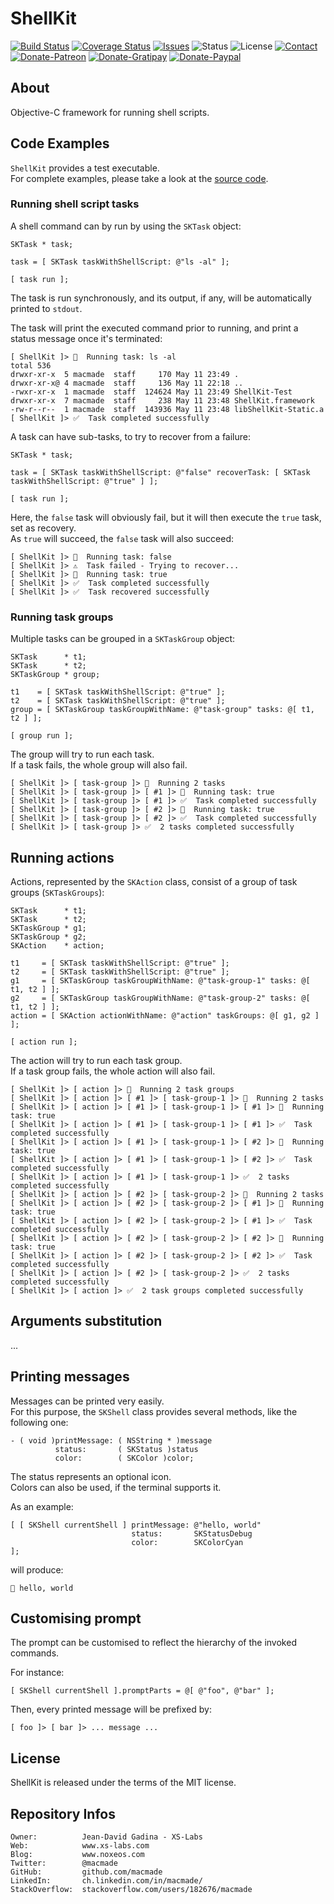ShellKit
========

[![Build Status](https://img.shields.io/travis/macmade/ShellKit.svg?branch=master&style=flat)](https://travis-ci.org/macmade/ShellKit)
[![Coverage Status](https://img.shields.io/coveralls/macmade/ShellKit.svg?branch=master&style=flat)](https://coveralls.io/r/macmade/ShellKit?branch=master)
[![Issues](http://img.shields.io/github/issues/macmade/ShellKit.svg?style=flat)](https://github.com/macmade/ShellKit/issues)
![Status](https://img.shields.io/badge/status-active-brightgreen.svg?style=flat)
![License](https://img.shields.io/badge/license-mit-brightgreen.svg?style=flat)
[![Contact](https://img.shields.io/badge/contact-@macmade-blue.svg?style=flat)](https://twitter.com/macmade)  
[![Donate-Patreon](https://img.shields.io/badge/donate-patreon-yellow.svg?style=flat)](https://patreon.com/macmade)
[![Donate-Gratipay](https://img.shields.io/badge/donate-gratipay-yellow.svg?style=flat)](https://www.gratipay.com/macmade)
[![Donate-Paypal](https://img.shields.io/badge/donate-paypal-yellow.svg?style=flat)](https://paypal.me/xslabs)

About
-----

Objective-C framework for running shell scripts.

Code Examples
-------------

`ShellKit` provides a test executable.  
For complete examples, please take a look at the [source code](https://github.com/macmade/ShellKit/blob/master/ShellKit-Test/main.m).

### Running shell script tasks

A shell command can by run by using the `SKTask` object:

```objc
SKTask * task;

task = [ SKTask taskWithShellScript: @"ls -al" ];

[ task run ];
```

The task is run synchronously, and its output, if any, will be automatically printed to `stdout`.

The task will print the executed command prior to running, and print a status message once it's terminated:

    [ ShellKit ]> 🚦  Running task: ls -al
    total 536
    drwxr-xr-x  5 macmade  staff     170 May 11 23:49 .
    drwxr-xr-x@ 4 macmade  staff     136 May 11 22:18 ..
    -rwxr-xr-x  1 macmade  staff  124624 May 11 23:49 ShellKit-Test
    drwxr-xr-x  7 macmade  staff     238 May 11 23:48 ShellKit.framework
    -rw-r--r--  1 macmade  staff  143936 May 11 23:48 libShellKit-Static.a
    [ ShellKit ]> ✅  Task completed successfully
    
A task can have sub-tasks, to try to recover from a failure:

```objc
SKTask * task;

task = [ SKTask taskWithShellScript: @"false" recoverTask: [ SKTask taskWithShellScript: @"true" ] ];

[ task run ];
```

Here, the `false` task will obviously fail, but it will then execute the `true` task, set as recovery.  
As `true` will succeed, the `false` task will also succeed:

    [ ShellKit ]> 🚦  Running task: false
    [ ShellKit ]> ⚠️  Task failed - Trying to recover...
    [ ShellKit ]> 🚦  Running task: true
    [ ShellKit ]> ✅  Task completed successfully
    [ ShellKit ]> ✅  Task recovered successfully

### Running task groups

Multiple tasks can be grouped in a `SKTaskGroup` object:

```objc
SKTask      * t1;
SKTask      * t2;
SKTaskGroup * group;

t1    = [ SKTask taskWithShellScript: @"true" ];
t2    = [ SKTask taskWithShellScript: @"true" ];
group = [ SKTaskGroup taskGroupWithName: @"task-group" tasks: @[ t1, t2 ] ];
        
[ group run ];
```

The group will try to run each task.  
If a task fails, the whole group will also fail.

    [ ShellKit ]> [ task-group ]> 🚦  Running 2 tasks
    [ ShellKit ]> [ task-group ]> [ #1 ]> 🚦  Running task: true
    [ ShellKit ]> [ task-group ]> [ #1 ]> ✅  Task completed successfully
    [ ShellKit ]> [ task-group ]> [ #2 ]> 🚦  Running task: true
    [ ShellKit ]> [ task-group ]> [ #2 ]> ✅  Task completed successfully
    [ ShellKit ]> [ task-group ]> ✅  2 tasks completed successfully

Running actions
---------------

Actions, represented by the `SKAction` class, consist of a group of task groups (`SKTaskGroups`):

```objc
SKTask      * t1;
SKTask      * t2;
SKTaskGroup * g1;
SKTaskGroup * g2;
SKAction    * action;

t1     = [ SKTask taskWithShellScript: @"true" ];
t2     = [ SKTask taskWithShellScript: @"true" ];
g1     = [ SKTaskGroup taskGroupWithName: @"task-group-1" tasks: @[ t1, t2 ] ];
g2     = [ SKTaskGroup taskGroupWithName: @"task-group-2" tasks: @[ t1, t2 ] ];
action = [ SKAction actionWithName: @"action" taskGroups: @[ g1, g2 ] ];

[ action run ];
```

The action will try to run each task group.  
If a task group fails, the whole action will also fail.

    [ ShellKit ]> [ action ]> 🚦  Running 2 task groups
    [ ShellKit ]> [ action ]> [ #1 ]> [ task-group-1 ]> 🚦  Running 2 tasks
    [ ShellKit ]> [ action ]> [ #1 ]> [ task-group-1 ]> [ #1 ]> 🚦  Running task: true
    [ ShellKit ]> [ action ]> [ #1 ]> [ task-group-1 ]> [ #1 ]> ✅  Task completed successfully
    [ ShellKit ]> [ action ]> [ #1 ]> [ task-group-1 ]> [ #2 ]> 🚦  Running task: true
    [ ShellKit ]> [ action ]> [ #1 ]> [ task-group-1 ]> [ #2 ]> ✅  Task completed successfully
    [ ShellKit ]> [ action ]> [ #1 ]> [ task-group-1 ]> ✅  2 tasks completed successfully
    [ ShellKit ]> [ action ]> [ #2 ]> [ task-group-2 ]> 🚦  Running 2 tasks
    [ ShellKit ]> [ action ]> [ #2 ]> [ task-group-2 ]> [ #1 ]> 🚦  Running task: true
    [ ShellKit ]> [ action ]> [ #2 ]> [ task-group-2 ]> [ #1 ]> ✅  Task completed successfully
    [ ShellKit ]> [ action ]> [ #2 ]> [ task-group-2 ]> [ #2 ]> 🚦  Running task: true
    [ ShellKit ]> [ action ]> [ #2 ]> [ task-group-2 ]> [ #2 ]> ✅  Task completed successfully
    [ ShellKit ]> [ action ]> [ #2 ]> [ task-group-2 ]> ✅  2 tasks completed successfully
    [ ShellKit ]> [ action ]> ✅  2 task groups completed successfully

Arguments substitution
----------------------

...

Printing messages
-----------------

Messages can be printed very easily.  
For this purpose, the `SKShell` class provides several methods, like the following one:


```objc
- ( void )printMessage: ( NSString * )message
          status:       ( SKStatus )status
          color:        ( SKColor )color;
```

The status represents an optional icon.  
Colors can also be used, if the terminal supports it.

As an example:

```objc
[ [ SKShell currentShell ] printMessage: @"hello, world"
                           status:       SKStatusDebug
                           color:        SKColorCyan
];
```

will produce:

    🚸 hello, world

Customising prompt
------------------

The prompt can be customised to reflect the hierarchy of the invoked commands.

For instance:

```objc
[ SKShell currentShell ].promptParts = @[ @"foo", @"bar" ];
```

Then, every printed message will be prefixed by:

    [ foo ]> [ bar ]> ... message ...

License
-------

ShellKit is released under the terms of the MIT license.

Repository Infos
----------------

    Owner:			Jean-David Gadina - XS-Labs
    Web:			www.xs-labs.com
    Blog:			www.noxeos.com
    Twitter:		@macmade
    GitHub:			github.com/macmade
    LinkedIn:		ch.linkedin.com/in/macmade/
    StackOverflow:	stackoverflow.com/users/182676/macmade
